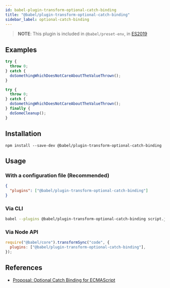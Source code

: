 ```yaml
---
id: babel-plugin-transform-optional-catch-binding
title: "@babel/plugin-transform-optional-catch-binding"
sidebar_label: optional-catch-binding
---
```


> **NOTE**: This plugin is included in `@babel/preset-env`, in [ES2019](https://github.com/tc39/proposals/blob/master/finished-proposals.md)

## Examples

```js title="JavaScript"
try {
  throw 0;
} catch {
  doSomethingWhichDoesNotCareAboutTheValueThrown();
}
```

```js title="JavaScript"
try {
  throw 0;
} catch {
  doSomethingWhichDoesNotCareAboutTheValueThrown();
} finally {
  doSomeCleanup();
}
```

## Installation

```shell npm2yarn
npm install --save-dev @babel/plugin-transform-optional-catch-binding
```

## Usage

### With a configuration file (Recommended)

```json title="babel.config.json"
{
  "plugins": ["@babel/plugin-transform-optional-catch-binding"]
}
```

### Via CLI

```sh title="Shell"
babel --plugins @babel/plugin-transform-optional-catch-binding script.js
```

### Via Node API

```js title="JavaScript"
require("@babel/core").transformSync("code", {
  plugins: ["@babel/plugin-transform-optional-catch-binding"],
});
```

## References

- [Proposal: Optional Catch Binding for ECMAScript](https://github.com/babel/proposals/issues/7)

